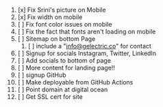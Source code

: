 1. [x] Fix Srini's picture on Mobile
2. [x] Fix width on mobile
3. [ ] Fix font color issues on mobile
4. [ ] Fix the fact that fonts aren't loading on mobile   
5. [ ] Sitemap on bottom Page
   1. [ ] include a "info@gelectric.co" for contact
6. [ ] Signup for socials Instagram, Twitter, LinkedIn
7. [ ] Add socials to bottom of page
8. [ ] More content for landing page!!
9. [ ] signup GitHub
10. [ ] Make deployable from GitHub Actions
11. [ ] Point domain at digital ocean
12. [ ] Get SSL cert for site


